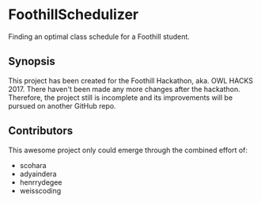 # FoothillSchedulizer

Finding an optimal class schedule for a Foothill student.

## Synopsis

This project has been created for the Foothill Hackathon, aka. OWL HACKS 2017. There haven't been made any more changes after the hackathon. Therefore, the project still is incomplete and its improvements will be pursued on another GitHub repo.

## Contributors

This awesome project only could emerge through the combined effort of:
* scohara
* adyaindera
* henrrydegee
* weisscoding
